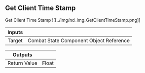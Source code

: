 ## Get Client Time Stamp
Get Client Time Stamp
![[../img/nd_img_GetClientTimeStamp.png]]

|Inputs||
|--|--|
| Target | Combat State Component Object Reference |

|Outputs||
|--|--|
| Return Value | Float |
